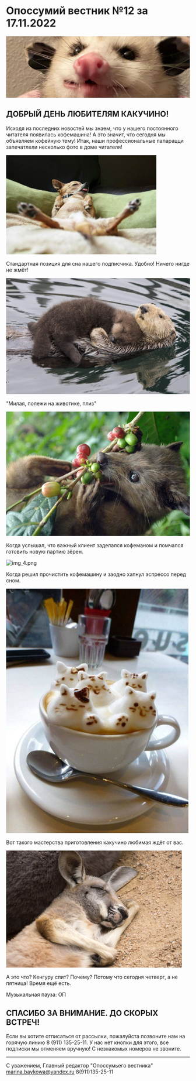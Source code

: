 # Опоссумий вестник №12 за 17.11.2022

![img.png](images/2022-11-17/img.png)

## ДОБРЫЙ ДЕНЬ ЛЮБИТЕЛЯМ КАКУЧИНО!

Исходя из последних новостей мы знаем, что у нашего постоянного читателя появилась кофемашина! А это значит, что сегодня мы объявляем кофейную тему!
Итак, наши профессиональные папарацци запечатлели несколько фото в доме читателя!

![img_1.png](images/2022-11-17/img_1.png)

Стандартная позиция для сна нашего подписчика. Удобно! Ничего нигде не жмёт!

![img_2.png](images/2022-11-17/img_2.png)

"Милая, полежи на животике, плиз"

![img_3.png](images/2022-11-17/img_3.png)

Когда услышал, что важный клиент заделался кофеманом и помчался готовить новую партию зёрен.

![img_4.png](images/2022-11-17/img_4.png)

Когда решил прочистить кофемашину и заодно хапнул эспрессо перед сном.

![img_5.png](images/2022-11-17/img_5.png)

Вот такого мастерства приготовления какучино любимая ждёт от вас.

![img_6.png](images/2022-11-17/img_6.png)

А это что? Кенгуру спит? Почему? Потому что сегодня четверг, а не пятница! Время ещё есть.


Музыкальная пауза: ОП

## СПАСИБО ЗА ВНИМАНИЕ. ДО СКОРЫХ ВСТРЕЧ!

Если вы хотите отписаться от рассылки, пожалуйста позвоните нам на горячую линию 8 (911) 135-25-11.
У нас нет кнопки для этого, все подписки мы отменяем вручную! С незнакомых номеров не звоните.



---

С уважением, Главный редактор "Опоссумьего вестника"
marina.baykowa@yandex.ru
8(911)135-25-11
